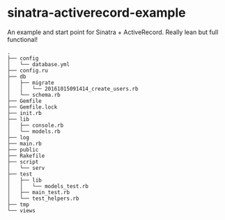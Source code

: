 # sinatra-activerecord-example
An example and start point for Sinatra + ActiveRecord. Really lean but full functional!

```
.
├── config
│   └── database.yml
├── config.ru
├── db
│   ├── migrate
│   │   └── 20161015091414_create_users.rb
│   └── schema.rb
├── Gemfile
├── Gemfile.lock
├── init.rb
├── lib
│   ├── console.rb
│   └── models.rb
├── log
├── main.rb
├── public
├── Rakefile
├── script
│   └── serv
├── test
│   ├── lib
│   │   └── models_test.rb
│   ├── main_test.rb
│   └── test_helpers.rb
├── tmp
└── views
```
